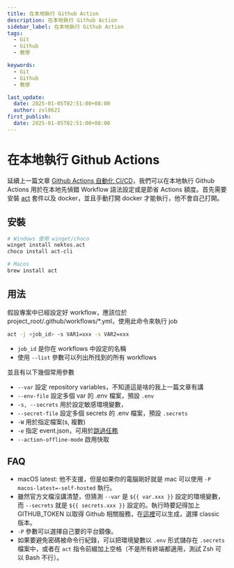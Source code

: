 ```yaml
---
title: 在本地執行 Github Action
description: 在本地執行 Github Action
sidebar_label: 在本地執行 Github Action
tags:
  - Git
  - Github
  - 教學

keywords:
  - Git
  - Github
  - 教學

last_update:
  date: 2025-01-05T02:51:00+08:00
  author: zsl0621
first_publish:
  date: 2025-01-05T02:51:00+08:00
---
```


# 在本地執行 Github Actions

延續上一篇文章 [Github Actions 自動化 CI/CD](./github-actions)，我們可以在本地執行 Github Actions 用於在本地先偵錯 Workflow 語法設定或是節省 Actions 額度。首先需要安裝 [act](https://nektosact.com/installation/index.html) 套件以及 docker，並且手動打開 docker 才能執行，他不會自己打開。

## 安裝

```sh
# Windows 使用 winget/choco
winget install nektos.act
choco install act-cli

# Macos
brew install act
```

## 用法

假設專案中已經設定好 workflow，應該位於 project_root/.github/workflows/*.yml，使用此命令來執行 job

```sh
act -j <job_id> -s VAR1=xxx -s VAR2=xxx
```

- `job_id` 是你在 workflows 中設定的名稱
- 使用 `--list` 參數可以列出所找到的所有 workflows

並且有以下幾個常用參數

- `--var` 設定 repository variables，不知道這是啥的我上一篇文章有講
- `--env-file` 設定多個 var 的 .env 檔案，預設 `.env`
- `-s, --secrets` 用於設定敏感環境變數，
- `--secret-file` 設定多個 secrets 的 .env 檔案，預設 `.secrets`
- `-W` 用於指定檔案(s, 複數)
- `-e` 指定 event.json，可用於[跳過任務](https://nektosact.com/usage/index.html#skipping-jobs)
- `--action-offline-mode` 啟用快取

## FAQ

- macOS latest: 他不支援，但是如果你的電腦剛好就是 mac 可以使用 `-P macos-latest=-self-hosted` 執行。
- 雖然官方文檔沒講清楚，但猜測 `--var` 是 `${{ var.xxx }}` 設定的環境變數，而 `--secrets` 就是 `${{ secrets.xxx }}` 設定的。執行時要記得加上 GITHUB_TOKEN 以取得 Github 相關服務，在[這裡](https://github.com/settings/tokens)可以生成，選擇 classic 版本。
- `-P` 參數可以選擇自己要的平台鏡像。
- 如果要避免密碼被命令行紀錄，可以把環境變數以 `.env` 形式儲存在 `.secrets` 檔案中，或者在 `act` 指令前綴加上空格（不是所有終端都適用，測試 Zsh 可以 Bash 不行）。
